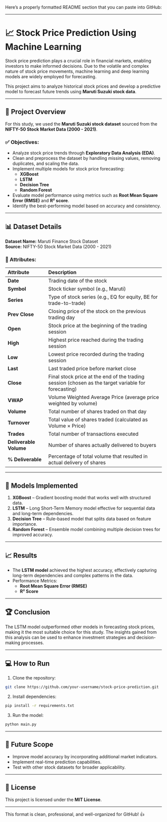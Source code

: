 Here’s a properly formatted README section that you can paste into GitHub:

---

# 📈 Stock Price Prediction Using Machine Learning  

Stock price prediction plays a crucial role in financial markets, enabling investors to make informed decisions. Due to the volatile and complex nature of stock price movements, machine learning and deep learning models are widely employed for forecasting.  

This project aims to analyze historical stock prices and develop a predictive model to forecast future trends using **Maruti Suzuki stock data**.  

---

## 🚀 Project Overview  
For this study, we used the **Maruti Suzuki stock dataset** sourced from the **NIFTY-50 Stock Market Data (2000 - 2021)**.  

### ✅ Objectives:  
- Analyze stock price trends through **Exploratory Data Analysis (EDA)**.  
- Clean and preprocess the dataset by handling missing values, removing duplicates, and scaling the data.  
- Implement multiple models for stock price forecasting:
  - **XGBoost**  
  - **LSTM**  
  - **Decision Tree**  
  - **Random Forest**  
- Evaluate model performance using metrics such as **Root Mean Square Error (RMSE)** and **R² score**.  
- Identify the best-performing model based on accuracy and consistency.  

---

## 📊 Dataset Details  
**Dataset Name:** Maruti Finance Stock Dataset  
**Source:** NIFTY-50 Stock Market Data (2000 - 2021)  

### 📌 Attributes:  
| Attribute | Description |  
|:---------|:------------|  
| **Date** | Trading date of the stock |  
| **Symbol** | Stock ticker symbol (e.g., Maruti) |  
| **Series** | Type of stock series (e.g., EQ for equity, BE for trade-to-trade) |  
| **Prev Close** | Closing price of the stock on the previous trading day |  
| **Open** | Stock price at the beginning of the trading session |  
| **High** | Highest price reached during the trading session |  
| **Low** | Lowest price recorded during the trading session |  
| **Last** | Last traded price before market close |  
| **Close** | Final stock price at the end of the trading session (chosen as the target variable for forecasting) |  
| **VWAP** | Volume Weighted Average Price (average price weighted by volume) |  
| **Volume** | Total number of shares traded on that day |  
| **Turnover** | Total value of shares traded (calculated as Volume × Price) |  
| **Trades** | Total number of transactions executed |  
| **Deliverable Volume** | Number of shares actually delivered to buyers |  
| **% Deliverable** | Percentage of total volume that resulted in actual delivery of shares |  

---

## 🧪 Models Implemented  
1. **XGBoost** – Gradient boosting model that works well with structured data.  
2. **LSTM** – Long Short-Term Memory model effective for sequential data and long-term dependencies.  
3. **Decision Tree** – Rule-based model that splits data based on feature importance.  
4. **Random Forest** – Ensemble model combining multiple decision trees for improved accuracy.  

---

## 📈 Results  
- The **LSTM model** achieved the highest accuracy, effectively capturing long-term dependencies and complex patterns in the data.  
- Performance Metrics:  
    - **Root Mean Square Error (RMSE)**  
    - **R² Score**  

---

## 🏆 Conclusion  
The LSTM model outperformed other models in forecasting stock prices, making it the most suitable choice for this study. The insights gained from this analysis can be used to enhance investment strategies and decision-making processes.  

---

## 💻 How to Run  
1. Clone the repository:  
```bash
git clone https://github.com/your-username/stock-price-prediction.git
```
2. Install dependencies:  
```bash
pip install -r requirements.txt
```
3. Run the model:  
```bash
python main.py
```

---

## 🌟 Future Scope  
- Improve model accuracy by incorporating additional market indicators.  
- Implement real-time prediction capabilities.  
- Test with other stock datasets for broader applicability.  

---

## 📝 License  
This project is licensed under the **MIT License**.  

---

This format is clean, professional, and well-organized for GitHub! 👍
